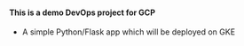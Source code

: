 #### This is a demo DevOps project for GCP

- A simple Python/Flask app which will be deployed on GKE
